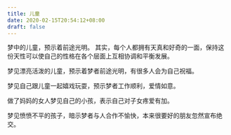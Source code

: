 ```yaml
---
title: 儿童
date: 2020-02-15T20:54:12+08:00
draft: false
---
```


梦中的儿童，预示着前途光明。
其实，每个人都拥有天真和好奇的一面，保持这份天性可以使自己的性格在各个层面上互相协调和平衡发展。


梦见漂亮活泼的儿童，预示着梦者前途光明，有很多人会为自己祝福。


梦见自己跟儿童一起嬉戏玩耍，预示梦者工作顺利，爱情如意。


做了妈妈的女人梦见自己的小孩，表示自己对子女疼爱有加。


梦见愤愤不平的孩子，暗示梦者与人合作不愉快，本来很要好的朋友忽然宣布绝交。

